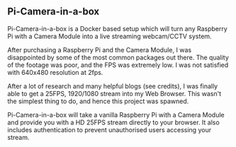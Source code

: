 ## Pi-Camera-in-a-box
Pi-Camera-in-a-box is a Docker based setup which will turn any Raspberry Pi with a Camera Module into a live streaming webcam/CCTV system.

After purchasing a Raspberry Pi and the Camera Module, I was disappointed by some of the most common packages out there. The quality of the footage was poor, and the FPS was extremely low. I was not satisfied with 640x480 resolution at 2fps. 

After a lot of research and many helpful blogs (see credits), I was finally able to get a 25FPS, 1920/1080 stream into my Web Browser. This wasn't the simplest thing to do, and hence this project was spawned.

Pi-Camera-in-a-box will take a vanilla Raspberry Pi with a Camera Module and provide you with a HD 25FPS stream directly to your browser. It also includes authentication to prevent unauthorised users accessing your stream.
